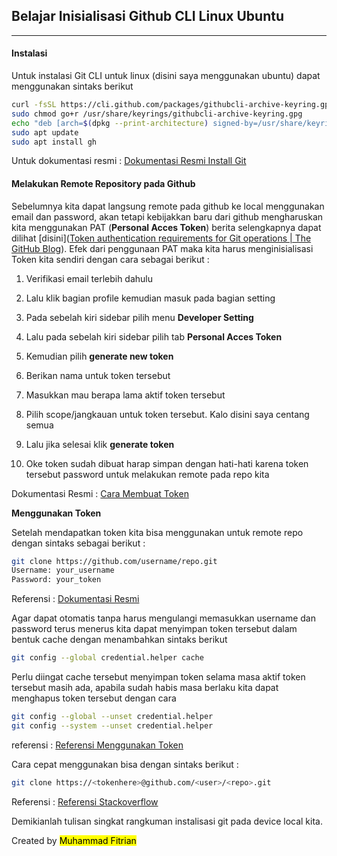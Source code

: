 ## Belajar Inisialisasi Github CLI Linux Ubuntu

---

#### **Instalasi**

Untuk instalasi Git CLI untuk linux (disini saya menggunakan ubuntu) dapat menggunakan sintaks berikut 

```bash
curl -fsSL https://cli.github.com/packages/githubcli-archive-keyring.gpg | sudo dd of=/usr/share/keyrings/githubcli-archive-keyring.gpg
sudo chmod go+r /usr/share/keyrings/githubcli-archive-keyring.gpg
echo "deb [arch=$(dpkg --print-architecture) signed-by=/usr/share/keyrings/githubcli-archive-keyring.gpg] https://cli.github.com/packages stable main" | sudo tee /etc/apt/sources.list.d/github-cli.list > /dev/null
sudo apt update
sudo apt install gh
```

Untuk dokumentasi resmi : [Dokumentasi Resmi Install Git](https://github.com/cli/cli/blob/trunk/docs/install_linux.md)

#### **Melakukan Remote Repository pada Github**

Sebelumnya kita dapat langsung remote pada github ke local menggunakan email dan password, akan tetapi kebijakkan baru dari github mengharuskan kita menggunakan PAT (**Personal Acces Token**) berita selengkapnya dapat dilihat [disini]([Token authentication requirements for Git operations | The GitHub Blog](https://github.blog/2020-12-15-token-authentication-requirements-for-git-operations/)). Efek dari penggunaan PAT maka kita harus menginisialisasi Token kita sendiri dengan cara sebagai berikut :

1. Verifikasi email terlebih dahulu

2. Lalu klik bagian profile kemudian masuk pada bagian setting

3. Pada sebelah kiri sidebar pilih menu **Developer Setting**

4. Lalu pada sebelah kiri sidebar pilih tab **Personal Acces Token**

5. Kemudian pilih **generate new token**

6. Berikan nama untuk token tersebut

7. Masukkan mau berapa lama aktif token tersebut

8. Pilih scope/jangkauan untuk token tersebut. Kalo disini saya centang semua 

9. Lalu jika selesai klik **generate token**

10. Oke token sudah dibuat harap simpan dengan hati-hati karena token tersebut password untuk melakukan remote pada repo kita

Dokumentasi Resmi : [Cara Membuat Token](https://docs.github.com/en/authentication/keeping-your-account-and-data-secure/creating-a-personal-access-token)

**Menggunakan Token**

Setelah mendapatkan token kita bisa menggunakan untuk remote repo dengan sintaks sebagai berikut :

```bash
git clone https://github.com/username/repo.git
Username: your_username
Password: your_token
```

Referensi : [Dokumentasi Resmi](https://docs.github.com/en/authentication/keeping-your-account-and-data-secure/creating-a-personal-access-token)

Agar dapat otomatis tanpa harus mengulangi memasukkan username dan password terus menerus kita dapat menyimpan token tersebut dalam bentuk cache dengan menambahkan sintaks berikut 

```bash
git config --global credential.helper cache
```

Perlu diingat cache tersebut menyimpan token selama masa aktif token tersebut masih ada, apabila sudah habis masa berlaku kita dapat menghapus token tersebut dengan cara

```bash
git config --global --unset credential.helper
git config --system --unset credential.helper
```

referensi : [Referensi Menggunakan Token](https://itsmycode.com/support-for-password-authentication-was-removed-github/)

Cara cepat menggunakan bisa dengan sintaks berikut :

```bash
git clone https://<tokenhere>@github.com/<user>/<repo>.git
```

Referensi : [Referensi Stackoverflow](https://stackoverflow.com/questions/68775869/message-support-for-password-authentication-was-removed-please-use-a-personal)

Demikianlah tulisan singkat rangkuman instalisasi git pada device local kita.

Created by <mark>Muhammad Fitrian</mark>
